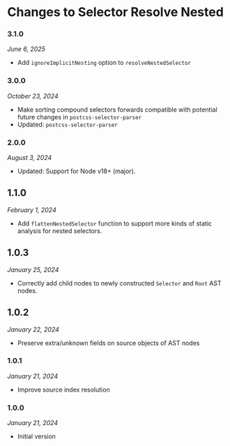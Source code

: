 # Changes to Selector Resolve Nested

### 3.1.0

_June 6, 2025_

- Add `ignoreImplicitNesting` option to `resolveNestedSelector`

### 3.0.0

_October 23, 2024_

- Make sorting compound selectors forwards compatible with potential future changes in `postcss-selector-parser`
- Updated: `postcss-selector-parser`

### 2.0.0

_August 3, 2024_

- Updated: Support for Node v18+ (major).

## 1.1.0

_February 1, 2024_

- Add `flattenNestedSelector` function to support more kinds of static analysis for nested selectors.

## 1.0.3

_January 25, 2024_

- Correctly add child nodes to newly constructed `Selector` and `Root` AST nodes.

## 1.0.2

_January 22, 2024_

- Preserve extra/unknown fields on source objects of AST nodes

### 1.0.1

_January 21, 2024_

- Improve source index resolution

### 1.0.0

_January 21, 2024_

- Initial version
